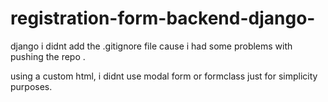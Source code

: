 # registration-form-backend-django-
django
i didnt add the .gitignore file cause i had some problems with pushing the repo .

using a custom html, i didnt use modal form or formclass just for simplicity purposes.
